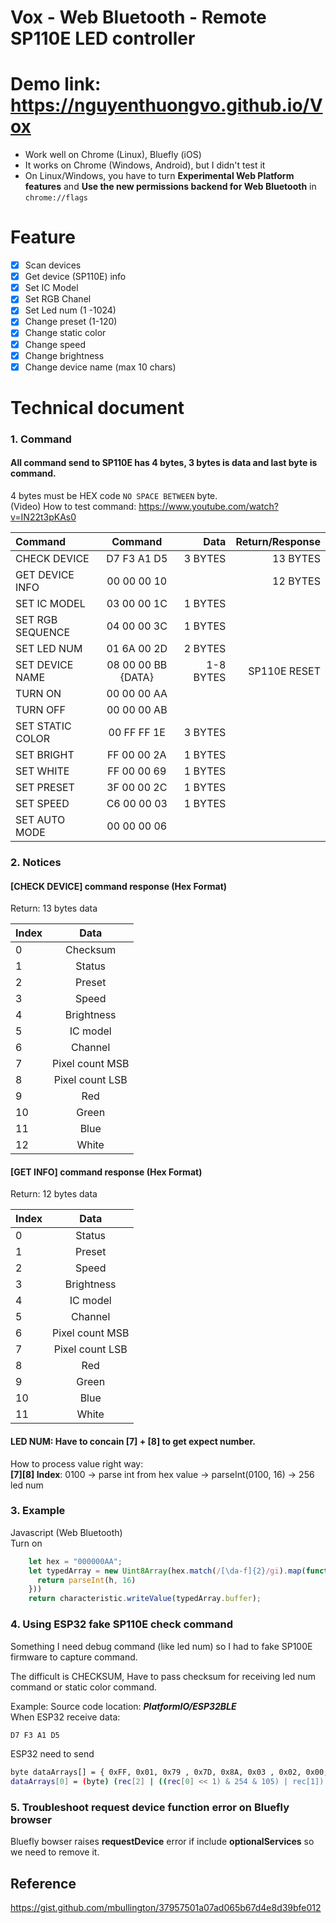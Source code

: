 # Vox - Web Bluetooth - Remote SP110E LED controller 
# Demo link: https://nguyenthuongvo.github.io/Vox
- Work well on Chrome (Linux), Bluefly (iOS)
- It works on Chrome (Windows, Android), but I didn't  test it
- On Linux/Windows, you have to turn **Experimental Web Platform features** and **Use the new permissions backend for Web Bluetooth** in `chrome://flags`

# Feature
- [x] Scan devices  
- [x] Get device (SP110E) info  
- [x] Set IC Model  
- [x] Set RGB Chanel  
- [x] Set Led num (1 -1024)  
- [x] Change preset (1-120)  
- [x] Change static color  
- [x] Change speed
- [x] Change brightness  
- [x] Change device name (max 10 chars)

# Technical document
### 1. Command
#### All command send to SP110E has 4 bytes, 3 bytes is data and last byte is command.  
4 bytes must be HEX code `NO SPACE BETWEEN` byte.  
(Video) How to test command: https://www.youtube.com/watch?v=IN22t3pKAs0 

| Command  | Command  | Data  |  Return/Response |
| :------------ |:---------------:|--------:|  -----:|
| CHECK DEVICE      | D7 F3 A1 D5 |  3 BYTES  | 13 BYTES |
| GET DEVICE INFO     | 00 00 00 10  |      |  12 BYTES  |
|  SET IC MODEL  |   03 00 00 1C  |  1 BYTES  |     |
|  SET RGB SEQUENCE  |   04 00 00 3C  |  1 BYTES  |   |
|  SET LED NUM  |   01 6A 00 2D  |  2 BYTES  |     |
|  SET DEVICE NAME  |  08 00 00 BB {DATA} |  1-8 BYTES  |  SP110E RESET    |
|  TURN ON  |  00 00 00 AA  |    |   |
|  TURN OFF  |  00 00 00 AB  |    |   |
|  SET STATIC COLOR |  00 FF FF 1E  |  3 BYTES  |    |
|  SET BRIGHT | FF 00 00 2A  |   1 BYTES  |   |
|  SET WHITE | FF 00 00 69  |  1 BYTES  |   |
|  SET PRESET | 3F 00 00 2C  |  1 BYTES   |   |
|  SET SPEED | C6 00 00 03  |  1 BYTES  |   |
|  SET AUTO MODE | 00 00 00 06  |     |    ||


### 2. Notices
#### [CHECK DEVICE] command response (Hex Format)

Return: 13 bytes data

|  Index  |  Data  |
| :------------ |:---------:|
|   0   |  Checksum  |
|  1   |  Status  |
|  2   |  Preset  |
|  3   |  Speed  |
|  4   |  Brightness  |
|  5   |  IC model  |
|  6   |  Channel |
|  7   |  Pixel count MSB |
|  8   |  Pixel count LSB |
|  9   |  Red |
|  10   |  Green |
|  11   |  Blue |
|  12   |  White |

#### [GET INFO] command response (Hex Format)

Return: 12 bytes data

|  Index  |  Data  |
| :------------ |:---------:|
|  0   |  Status  |
|  1   |  Preset  |
|  2   |  Speed  |
|  3   |  Brightness  |
|  4   |  IC model  |
|  5   |  Channel |
|  6   |  Pixel count MSB |
|  7   |  Pixel count LSB |
|  8   |  Red |
|  9   |  Green |
|  10   |  Blue |
|  11   |  White |

#### LED NUM: Have to concain **[7]** + **[8]**  to get expect number.
How to process value right way:  
**[7][8] Index**: 0100 -> parse int from hex value ->  parseInt(0100, 16) -> 256 led num  


### 3. Example
Javascript (Web Bluetooth)  
Turn on 

```javascript
	let hex = "000000AA"; 
    let typedArray = new Uint8Array(hex.match(/[\da-f]{2}/gi).map(function (h) {
      return parseInt(h, 16)
    }))
    return characteristic.writeValue(typedArray.buffer);
```

### 4. Using ESP32 fake SP110E check command
Something I need debug command (like led num) so I had to fake SP100E firmware to capture command.

The difficult is CHECKSUM, Have to pass checksum for receiving led num command or static color command.

Example:
Source code location: ***PlatformIO/ESP32BLE***  
When ESP32 receive data:
```sh
D7 F3 A1 D5
```

ESP32 need to send

```sh
byte dataArrays[] = { 0xFF, 0x01, 0x79 , 0x7D, 0x8A, 0x03 , 0x02, 0x00, 0x09 , 0xFF, 0x00, 0x00 , 0x00 };
dataArrays[0] = (byte) (rec[2] | ((rec[0] << 1) & 254 & 105) | rec[1]); // Checksum device
```

### 5. Troubleshoot request device function error on Bluefly browser
Bluefly bowser raises **requestDevice** error if include **optionalServices** so we need  to remove it.


## Reference  
https://gist.github.com/mbullington/37957501a07ad065b67d4e8d39bfe012
